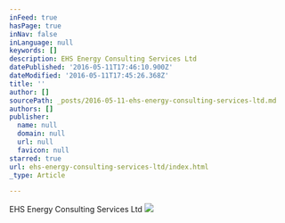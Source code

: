 ```yaml
---
inFeed: true
hasPage: true
inNav: false
inLanguage: null
keywords: []
description: EHS Energy Consulting Services Ltd
datePublished: '2016-05-11T17:46:10.900Z'
dateModified: '2016-05-11T17:45:26.368Z'
title: ''
author: []
sourcePath: _posts/2016-05-11-ehs-energy-consulting-services-ltd.md
authors: []
publisher:
  name: null
  domain: null
  url: null
  favicon: null
starred: true
url: ehs-energy-consulting-services-ltd/index.html
_type: Article

---
```

EHS Energy Consulting Services Ltd
![](https://the-grid-user-content.s3-us-west-2.amazonaws.com/d3b4ba2c-fea2-4c70-8852-7ec70b536252.jpg)